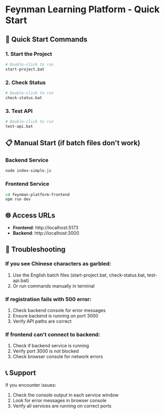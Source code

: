 # Feynman Learning Platform - Quick Start

## 🚀 Quick Start Commands

### 1. Start the Project
```bash
# Double-click to run
start-project.bat
```

### 2. Check Status
```bash
# Double-click to run
check-status.bat
```

### 3. Test API
```bash
# Double-click to run
test-api.bat
```

## 📋 Manual Start (if batch files don't work)

### Backend Service
```bash
node index-simple.js
```

### Frontend Service
```bash
cd feynman-platform-frontend
npm run dev
```

## 🌐 Access URLs

- **Frontend**: http://localhost:5173
- **Backend**: http://localhost:3000

## 🔧 Troubleshooting

### If you see Chinese characters as garbled:
1. Use the English batch files (start-project.bat, check-status.bat, test-api.bat)
2. Or run commands manually in terminal

### If registration fails with 500 error:
1. Check backend console for error messages
2. Ensure backend is running on port 3000
3. Verify API paths are correct

### If frontend can't connect to backend:
1. Check if backend service is running
2. Verify port 3000 is not blocked
3. Check browser console for network errors

## 📞 Support

If you encounter issues:
1. Check the console output in each service window
2. Look for error messages in browser console
3. Verify all services are running on correct ports







